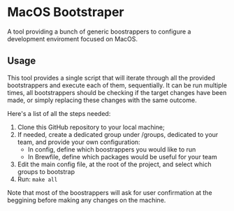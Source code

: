 # MacOS Bootstraper

A tool providing a bunch of generic boostrappers to configure a development enviroment focused on MacOS.


## Usage

This tool provides a single script that will iterate through all the provided bootstrappers and execute each of them, sequentially. It can be run multiple times, all bootstrappers should be checking if the target changes have been made, or simply replacing these changes with the same outcome.

Here's a list of all the steps needed:

1. Clone this GitHub repository to your local machine;
2. If needed, create a dedicated group under /groups, dedicated to your team, and provide your own configuration:
    - In config, define which boostrappers you would like to run
    - In Brewfile, define which packages would be useful for your team
3. Edit the main config file, at the root of the project, and select which groups to bootstrap
4. Run: `make all`

Note that most of the boostrappers will ask for user confirmation at the beggining before making any changes on the machine.
